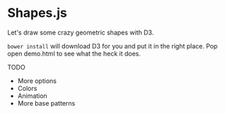 Shapes.js
=========

Let's draw some crazy geometric shapes with D3.

`bower install` will download D3 for you and put it in the right place. Pop open demo.html to see what the heck it does.

TODO
* More options
* Colors
* Animation
* More base patterns